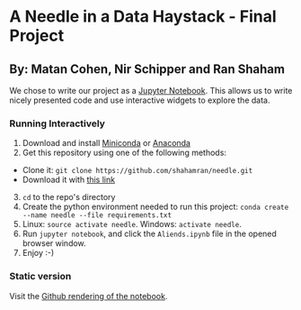 # A Needle in a Data Haystack - Final Project
## By: Matan Cohen, Nir Schipper and Ran Shaham
We chose to write our project as a [Jupyter Notebook](https://jupyter.org). 
This allows us to write nicely presented code and use interactive widgets to explore the data.

### Running Interactively
1. Download and install [Miniconda](https://conda.io/miniconda.html) or [Anaconda](https://www.continuum.io/downloads)
2. Get this repository using one of the following methods:
  - Clone it: `git clone https://github.com/shahamran/needle.git`
  - Download it with [this link](https://github.com/shahamran/needle/archive/master.zip)
3. `cd` to the repo's directory
4. Create the python environment needed to run this project: `conda create --name needle --file requirements.txt`
5. Linux: `source activate needle`. Windows: `activate needle`.
6. Run `jupyter notebook`, and click the `Aliends.ipynb` file in the opened browser window.
7. Enjoy :-)

### Static version
Visit the [Github rendering of the notebook](/Aliens.ipynb).
